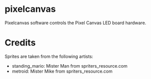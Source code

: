 # pixelcanvas

Pixelcanvas software controls the Pixel Canvas LED board hardware.

Credits
=======

Sprites are taken from the following artists:

- standing_mario: Mister Man from spriters_resource.com
- metroid: Mister Mike from spriters_resource.com
